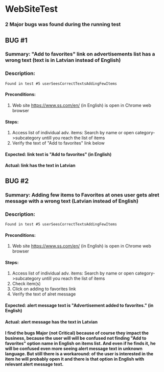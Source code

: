 # WebSiteTest
### 2 Major bugs was found during the running test

## BUG #1 
### Summary: "Add to favorites" link on advertisements list has a wrong text (text is in Latvian instead of English)

### Description: 
    Found in test #5 userSeesCorrectTextsAddingFewItems

#### Preconditions:
1. Web site https://www.ss.com/en/ (in English) is open in Chrome web browser

#### Steps:
1. Access list of individual adv. items:
Search by name or open category->subcategory untill you reach the list of items
2. Verify the text of "Add to favorites" link below
#### Expected: link text is "Add to favorites" (in English)
#### Actual: link has the text in Latvian


## BUG #2 
### Summary: Adding few items to Favorites at ones user gets alret message with a wrong text (Latvian instead of English)

### Description: 
    Found in test #5 userSeesCorrectTextsAddingFewItems

#### Preconditions:
1. Web site https://www.ss.com/en/ (in English) is open in Chrome web browser

#### Steps:
1. Access list of individual adv. items:
Search by name or open category->subcategory untill you reach the list of items
2. Check item(s)
3. Click on adding to favorites link
4. Verify the text of alret message
#### Expected: alert message text is "Advertisement added to favorites." (in English)
#### Actual: alert message has the text in Latvian

#### I find the bugs Major (not Critical) because of course they impact the business, because the user will will be confused not finding "Add to favorites" option name in English on items list. And even if he finds it, he will be confused even more seeing alert message text in unknown language. But still there is a workaround: of the user is interested in the item he will probably open it and there is that option in English with relevant alert message text.
